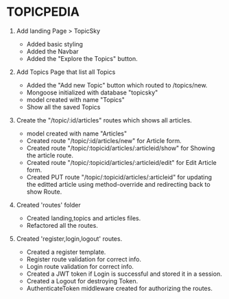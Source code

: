 # TOPICPEDIA

1.  Add landing Page > TopicSky

    - Added basic styling
    - Added the Navbar
    - Added the "Explore the Topics" button.

2.  Add Topics Page that list all Topics

    - Added the "Add new Topic" button which routed to /topics/new.
    - Mongoose initialized with database "topicsky"
    - model created with name "Topics"
    - Show all the saved Topics

3.  Create the "/topic/:id/articles" routes which shows all articles.

    - model created with name "Articles"
    - Created route "/topic/:id/articles/new" for Article form.
    - Created route "/topic/:topicid/articles/:articleid/show" for Showing the article route.
    - Created route "/topic/:topicid/articles/:articleid/edit" for Edit Article form.
    - Created PUT route "/topic/:topicid/articles/:articleid" for updating the editted article using method-override and redirecting back to show Route.

4.  Created 'routes' folder

    - Created landing,topics and articles files.
    - Refactored all the routes.

5.  Created 'register,login,logout' routes.
    - Created a register template.
    - Register route validation for correct info.
    - Login route validation for correct info.
    - Created a JWT token if Login is successful and stored it in a session.
    - Created a Logout for destroying Token.
    - AuthenticateToken middleware created for authorizing the routes.
